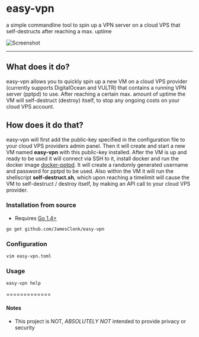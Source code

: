 # easy-vpn
a simple commandline tool to spin up a VPN server on a cloud VPS that self-destructs after reaching a max. uptime

![Screenshot](https://github.com/JamesClonk/easy-vpn/raw/master/screenshot.png "Screenshot")

--------

## What does it do?

easy-vpn allows you to quickly spin up a new VM on a cloud VPS provider (currently supports DigitalOcean and VULTR) 
that contains a running VPN server (pptpd) to use. After reaching a certain max. amount of uptime the VM will 
self-destruct (destroy) itself, to stop any ongoing costs on your cloud VPS account.

## How does it do that?

easy-vpn will first add the public-key specified in the configuration file to your cloud VPS providers admin panel. 
Then it will create and start a new VM named **easy-vpn** with this public-key installed. After the VM is up and ready 
to be used it will connect via SSH to it, install docker and run the docker image 
[docker-pptpd](https://github.com/JamesClonk/docker-pptpd). It will create a randomly generated username and password 
for pptpd to be used. Also within the VM it will run the shellscript **self-destruct.sh**, which upon reaching a 
timelimit will cause the VM to self-destruct / destroy itself, by making an API call to your cloud VPS provider.

### Installation from source

* Requires [Go 1.4+](https://golang.org/)

`go get github.com/JamesClonk/easy-vpn`

### Configuration

`vim easy-vpn.toml`

### Usage

`easy-vpn help`

=============

#### Notes
* This project is NOT, *ABSOLUTELY NOT* intended to provide privacy or security
